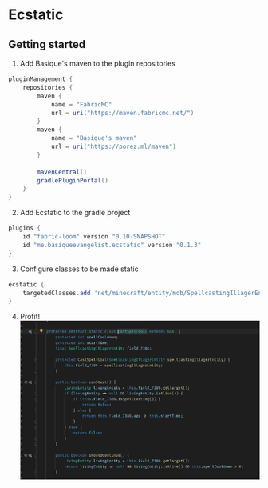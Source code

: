 # Ecstatic

## Getting started
1. Add Basique's maven to the plugin repositories
```gradle
pluginManagement {
    repositories {
        maven {
            name = "FabricMC"
            url = uri("https://maven.fabricmc.net/")
        }
        maven {
            name = "Basique's maven"
            url = uri("https://porez.ml/maven")
        }

        mavenCentral()
        gradlePluginPortal()
    }
}
```
2. Add Ecstatic to the gradle project
```gradle
plugins {
    id "fabric-loom" version "0.10-SNAPSHOT"
    id "me.basiqueevangelist.ecstatic" version "0.1.3"
}
```
3. Configure classes to be made static
```gradle
ecstatic {
    targetedClasses.add 'net/minecraft/entity/mob/SpellcastingIllagerEntity$CastSpellGoal'
}
```
4. Profit!
![Example](./media/example.png)